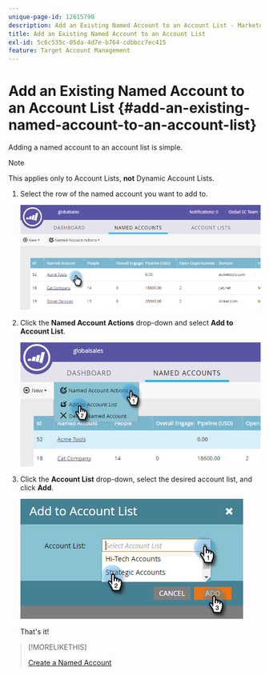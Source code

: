 ```yaml
---
unique-page-id: 12615798
description: Add an Existing Named Account to an Account List - Marketo Docs - Product Documentation
title: Add an Existing Named Account to an Account List
exl-id: 5c6c535c-05da-4d7e-b764-cdbbcc7ec415
feature: Target Account Management
---
```

# Add an Existing Named Account to an Account List {#add-an-existing-named-account-to-an-account-list}

Adding a named account to an account list is simple.

>[!NOTE]
>
>This applies only to Account Lists, **not** Dynamic Account Lists.

1. Select the row of the named account you want to add to.

   ![](assets/four-1.png)

1. Click the **Named Account Actions** drop-down and select **Add to Account List**.

   ![](assets/five-1.png)

1. Click the **Account List** drop-down, select the desired account list, and click **Add**.

   ![](assets/six-1.png)

   That's it!

>[!MORELIKETHIS]
>
>[Create a Named Account](/help/marketo/product-docs/target-account-management/target/named-accounts/create-a-named-account.md)

